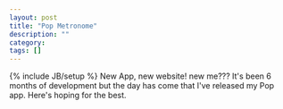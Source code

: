 ```yaml
---
layout: post
title: "Pop Metronome"
description: ""
category: 
tags: []
---
```

{% include JB/setup %}
New App, new website! new me???  It's been 6 months of development but the day has come that I've released my Pop app.
Here's hoping for the best.